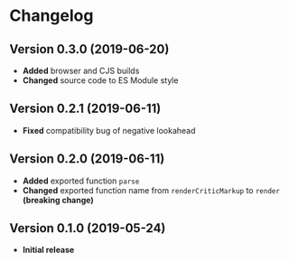 # Changelog

## Version 0.3.0 (2019-06-20)

- **Added** browser and CJS builds
- **Changed** source code to ES Module style

## Version 0.2.1 (2019-06-11)

- **Fixed** compatibility bug of negative lookahead

## Version 0.2.0 (2019-06-11)

- **Added** exported function `parse`
- **Changed** exported function name from `renderCriticMarkup` to `render` **(breaking change)**

## Version 0.1.0 (2019-05-24)

- **Initial release**
